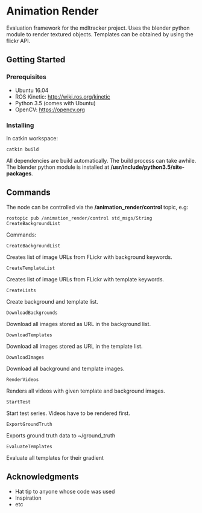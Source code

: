# Animation Render

Evaluation framework for the mdltracker project.
Uses the blender python module to render textured objects.
Templates can be obtained by using the flickr API.

## Getting Started


### Prerequisites

- Ubuntu 16.04
- ROS Kinetic: http://wiki.ros.org/kinetic
- Python 3.5 (comes with Ubuntu)
- OpenCV: https://opencv.org

### Installing

In catkin workspace:
```
catkin build
```
All dependencies are build automatically.
The build process can take awhile.
The blender python module is installed at **/usr/include/python3.5/site-packages**.

## Commands
The node can be controlled via the **/animation_render/control** topic, e.g:
```
rostopic pub /animation_render/control std_msgs/String CreateBackgroundList
```
Commands:
```
CreateBackgroundList
```
Creates list of image URLs from FLickr with background keywords.
```
CreateTemplateList
```
Creates list of image URLs from FLickr with template keywords.
```
CreateLists
```
Create background and template list.
```
DownloadBackgrounds
```
Download all images stored as URL in the background list.
```
DownloadTemplates
```
Download all images stored as URL in the template list.
```
DownloadImages
```
Download all background and template images.
```
RenderVideos
```
Renders all videos with given template and background images.
```
StartTest
```
Start test series. Videos have to be rendered first.
```
ExportGroundTruth
```
Exports ground truth data to ~/ground_truth
```
EvaluateTemplates
```
Evaluate all templates for their gradient

## Acknowledgments

* Hat tip to anyone whose code was used
* Inspiration
* etc
